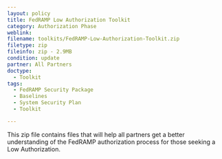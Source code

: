 ```yaml
---
layout: policy   
title: FedRAMP Low Authorization Toolkit
category: Authorization Phase
weblink:
filename: toolkits/FedRAMP-Low-Authorization-Toolkit.zip
filetype: zip
fileinfo: zip - 2.9MB
condition: update
partner: All Partners
doctype:
  - Toolkit
tags:
  - FedRAMP Security Package
  - Baselines
  - System Security Plan
  - Toolkit

---
```

This zip file contains files that will help all partners get a better understanding of the FedRAMP authorization process for those seeking a Low Authorization.
